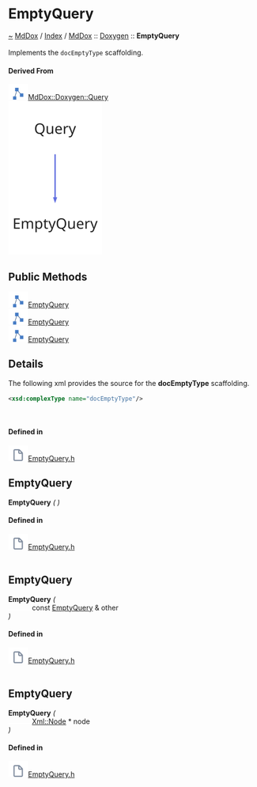 <a id="emptyquery"></a>
<h1>EmptyQuery</h1>
<a id="classMdDox_1_1Doxygen_1_1EmptyQuery"></a>
<a href="https://github.com/CharlesCarley/MdDox.md">~</a>
<a href="indexpage.md#mddox">MdDox</a>
<span class="inline-text">/</span>
<a href="index.md#index">Index</a>
<span class="inline-text">/</span>
<a href="namespaceMdDox.md#mddox">MdDox</a>
<span class="inline-text">::</span>
<a href="namespaceMdDox_1_1Doxygen.md#doxygen">Doxygen</a>
<span class="inline-text">::</span>
<span class="bold-text"><b>EmptyQuery</b></span>
<br/>
<br/>
<span class="inline-text">Implements the </span>
<code class="typewriter">docEmptyType</code>
<span class="inline-text"> scaffolding. </span>
<br/>
<a id="derived-from"></a>
<h4>Derived From</h4>
<div class="icon-link">
<img src="../images/class.svg"/><a href="classMdDox_1_1Doxygen_1_1Query.md#mddoxdoxygenquery">MdDox::Doxygen::Query</a>
</div>
<img src="../images/dot/internal-diagram-22.dot.svg"/><br/>
<a id="public-methods"></a>
<h2>Public Methods</h2>
<span class="icon-list-item"><a href="#emptyquery" class="icon-list-item"><img src="../images/class.svg" class="icon-list-item"/><span class="icon-list-item">EmptyQuery</span>
</a>
</span>
<br/>
<span class="icon-list-item"><a href="#emptyquery" class="icon-list-item"><img src="../images/class.svg" class="icon-list-item"/><span class="icon-list-item">EmptyQuery</span>
</a>
</span>
<br/>
<span class="icon-list-item"><a href="#emptyquery" class="icon-list-item"><img src="../images/class.svg" class="icon-list-item"/><span class="icon-list-item">EmptyQuery</span>
</a>
</span>
<br/>
<a id="details"></a>
<h2>Details</h2>
<span class="inline-text">The following xml provides the source for the </span>
<span class="bold-text"><b>docEmptyType</b></span>
<span class="inline-text"> scaffolding.</span>

```xml
<xsd:complexType name="docEmptyType"/>
```
<br/>
<a id="defined-in"></a>
<h4>Defined in</h4>
<span class="icon-list-item"><a href="https://github.com/CharlesCarley/MdDox/blob/master//Tools/Doxygen/EmptyQuery.h#L40" class="icon-list-item"><img src="../images/file.svg" class="icon-list-item"/><span class="icon-list-item">EmptyQuery.h</span>
</a>
</span>
<br/>
<a id="emptyquery"></a>
<h2>EmptyQuery</h2>
<span class="bold-text"><b>EmptyQuery</b></span>
<span class="italic-text"><i>(</i></span>
<span class="italic-text"><i>)</i></span>
<a id="defined-in"></a>
<h4>Defined in</h4>
<span class="icon-list-item"><a href="https://github.com/CharlesCarley/MdDox/blob/master//Tools/Doxygen/EmptyQuery.h#L42" class="icon-list-item"><img src="../images/file.svg" class="icon-list-item"/><span class="icon-list-item">EmptyQuery.h</span>
</a>
</span>
<br/>
<br/>
<a id="emptyquery"></a>
<h2>EmptyQuery</h2>
<span class="bold-text"><b>EmptyQuery</b></span>
<span class="italic-text"><i>(</i></span>
<div class="paragraph">
<span class="paragraph"><img src="../images/horSpace24px.svg"/><span class="inline-text">const </span>
<a href="classMdDox_1_1Doxygen_1_1EmptyQuery.md#emptyquery">EmptyQuery</a>
<span class="inline-text"> &amp;</span>
<span class="inline-text">other</span>
</span>
</div>
<span class="italic-text"><i>)</i></span>
<a id="defined-in"></a>
<h4>Defined in</h4>
<span class="icon-list-item"><a href="https://github.com/CharlesCarley/MdDox/blob/master//Tools/Doxygen/EmptyQuery.h#L43" class="icon-list-item"><img src="../images/file.svg" class="icon-list-item"/><span class="icon-list-item">EmptyQuery.h</span>
</a>
</span>
<br/>
<br/>
<a id="emptyquery"></a>
<h2>EmptyQuery</h2>
<span class="bold-text"><b>EmptyQuery</b></span>
<span class="italic-text"><i>(</i></span>
<div class="paragraph">
<span class="paragraph"><img src="../images/horSpace24px.svg"/><a href="classMdDox_1_1Xml_1_1Node.md#xmlnode">Xml::Node</a>
<span class="inline-text"> *</span>
<span class="inline-text">node</span>
</span>
</div>
<span class="italic-text"><i>)</i></span>
<a id="defined-in"></a>
<h4>Defined in</h4>
<span class="icon-list-item"><a href="https://github.com/CharlesCarley/MdDox/blob/master//Tools/Doxygen/EmptyQuery.h#L45" class="icon-list-item"><img src="../images/file.svg" class="icon-list-item"/><span class="icon-list-item">EmptyQuery.h</span>
</a>
</span>
<br/>
<br/>
</div>
</div>
</body>
</html>
